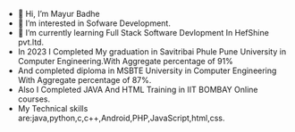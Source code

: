 - 👋 Hi, I’m Mayur Badhe
- 👀 I’m interested in Sofware Development.
- 🌱 I’m currently learning Full Stack Software Devlopment In HefShine pvt.ltd.
-  In 2023 I Completed My graduation in Savitribai Phule Pune University in Computer Engineering.With Aggregate percentage of 91%
-  And completed diploma in MSBTE University in Computer Engineering With Aggregate percentage of 87%.
-  Also I Completed JAVA And HTML Training in IIT BOMBAY Online courses.
-  My Technical skills are:java,python,c,c++,Android,PHP,JavaScript,html,css.

<!---
MAYURBADHE2001/MAYURBADHE2001 is a ✨ special ✨ repository because its `README.md` (this file) appears on your GitHub profile.
You can click the Preview link to take a look at your changes.
--->
